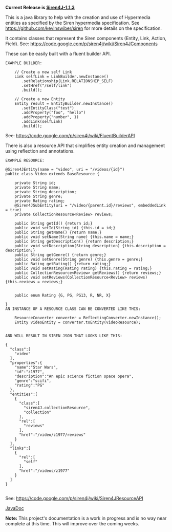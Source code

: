 **Current Release is [Siren4J-1.1.3](https://code.google.com/p/siren4j/wiki/CurrentRelease)**

This is a java library to help with the creation and use of
Hypermedia entities as specified by the Siren hypermedia specification. See https://github.com/kevinswiber/siren for more details on the specification.

It contains classes that represent the Siren components (Entity, Link, Action, Field).
See: https://code.google.com/p/siren4j/wiki/Siren4JComponents

These can be easily built with a fluent builder API.
```
EXAMPLE BUILDER:
   
    // Create a new self Link
    Link selfLink = LinkBuilder.newInstance()
       .setRelationship(Link.RELATIONSHIP_SELF)
       .setHref("/self/link")
       .build();

    // Create a new Entity
    Entity result = EntityBuilder.newInstance()
       .setEntityClass("test")
       .addProperty("foo", "hello")
       .addProperty("number", 1)
       .addLink(selfLink)
       .build();
```
See: https://code.google.com/p/siren4j/wiki/FluentBuilderAPI

There is also a resource API that simplifies entity creation and management using reflection and annotations.
```
EXAMPLE RESOURCE:

@Siren4JEntity(name = "video", uri = "/videos/{id}")
public class Video extends BaseResource {
    
    private String id;    
    private String name;
    private String description;
    private String genre;
    private Rating rating;
    @Siren4JSubEntity(uri = "/video/{parent.id}/reviews", embeddedLink = true)
    private CollectionResource<Review> reviews;
            
    public String getId() {return id;}
    public void setId(String id) {this.id = id;}
    public String getName() {return name;}
    public void setName(String name) {this.name = name;}
    public String getDescription() {return description;}
    public void setDescription(String description) {this.description = description;}
    public String getGenre() {return genre;}
    public void setGenre(String genre) {this.genre = genre;}
    public Rating getRating() {return rating;}
    public void setRating(Rating rating) {this.rating = rating;}
    public CollectionResource<Review> getReviews() {return reviews;}
    public void setReviews(CollectionResource<Review> reviews) {this.reviews = reviews;}


    public enum Rating {G, PG, PG13, R, NR, X}

}
AN INSTANCE OF A RESOURCE CLASS CAN BE CONVERTED LIKE THIS:    
      
    ResourceConverter converter = ReflectingConverter.newInstance();
    Entity videoEntity = converter.toEntity(videoResource);


AND WILL RESULT IN SIREN JSON THAT LOOKS LIKE THIS:

{
  "class":[
    "video"
  ],
  "properties":{
    "name":"Star Wars",
    "id":"z1977",
    "description":"An epic science fiction space opera",
    "genre":"scifi",
    "rating":"PG"
  },
  "entities":[
    {
      "class":[
        "siren4J.collectionResource",
        "collection"
      ],
      "rel":[
        "reviews"
      ],
      "href":"/video/z1977/reviews"
    }
  ],
  "links":[
    {
      "rel":[
        "self"
      ],
      "href":"/videos/z1977"
    }
  ]
}
    
```
See: https://code.google.com/p/siren4j/wiki/Siren4JResourceAPI

[JavaDoc](http://wiki.siren4j.googlecode.com/hg/javadoc/index.html)

**Note:** This project's documentation is a work in progress and is no way near complete at this time. This will improve over the coming weeks.


